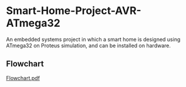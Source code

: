 # Smart-Home-Project-AVR-ATmega32
An embedded systems project in which a smart home is designed using ATmega32 on Proteus simulation, and can be installed on hardware.

## Flowchart
[Flowchart.pdf](https://github.com/seifbassiounyy/Smart-Home-Project-AVR-ATmega32-/files/10670031/Flowchart.pdf)
